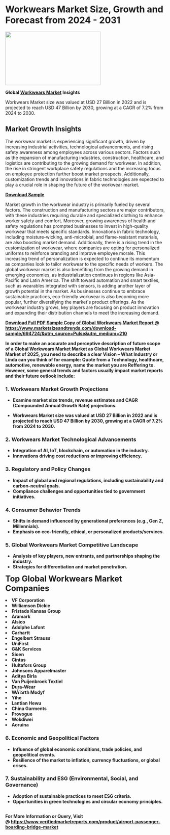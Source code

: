 <H1>Workwears Market Size, Growth and Forecast from 2024 - 2031</H1><img class="aligncenter size-medium wp-image-584254" src="https://thirdeyenews.in/wp-content/uploads/2024/09/Global-Market-Research-300x168.jpeg" alt="" width="300" height="168" /><p><strong>Global&nbsp;<a href="https://www.marketsizeandtrends.com/download-sample/694724/&amp;utm_source=Pulse&amp;utm_medium=210">Workwears Market</a> Insights</strong></p><p>Workwears Market size was valued at USD 27 Billion in 2022 and is projected to reach USD 47 Billion by 2030, growing at a CAGR of 7.2% from 2024 to 2030.</p><p><h2>Market Growth Insights</h2> <p>The workwear market is experiencing significant growth, driven by increasing industrial activities, technological advancements, and rising safety awareness among employees across various sectors. Factors such as the expansion of manufacturing industries, construction, healthcare, and logistics are contributing to the growing demand for workwear. In addition, the rise in stringent workplace safety regulations and the increasing focus on employee protection further boost market prospects. Additionally, customization trends and innovations in fabric technologies are expected to play a crucial role in shaping the future of the workwear market.</p> <p><strong><a href="#">Download Sample</a></strong></p> <p>Market growth in the workwear industry is primarily fueled by several factors. The construction and manufacturing sectors are major contributors, with these industries requiring durable and specialized clothing to enhance worker safety and comfort. Moreover, growing awareness of health and safety regulations has prompted businesses to invest in high-quality workwear that meets specific standards. Innovations in fabric technology, including moisture-wicking, anti-microbial, and flame-resistant materials, are also boosting market demand. Additionally, there is a rising trend in the customization of workwear, where companies are opting for personalized uniforms to reinforce branding and improve employee morale. This increasing trend of personalization is expected to continue its momentum as companies look to tailor workwear to the specific needs of workers. The global workwear market is also benefiting from the growing demand in emerging economies, as industrialization continues in regions like Asia-Pacific and Latin America. The shift toward automation and smart textiles, such as wearables integrated with sensors, is adding another layer of growth potential in the market. As businesses continue to embrace sustainable practices, eco-friendly workwear is also becoming more popular, further diversifying the market's product offerings. As the workwear industry grows, key players are focusing on product innovation and expanding their distribution channels to meet the increasing demand. <p><strong><a href="#"></p><p><span class=""><strong>Download Full PDF Sample Copy of Global Workwears Market Report</strong> @ <a href="https://www.marketsizeandtrends.com/download-sample/694724/&amp;utm_source=Pulse&amp;utm_medium=210" target="_blank">https://www.marketsizeandtrends.com/download-sample/694724/&amp;utm_source=Pulse&amp;utm_medium=210</a></span></p><p>In order to make an accurate and perceptive description of future scope of a Global&nbsp;Workwears Market Market as Global&nbsp;Workwears Market Market of 2025, you need to describe a clear Vision &ndash; What Industry or Linda can you think of for example: Quote from a Technology, healthcare, automotive, renewable energy, name the market you are Reffering to. However, some general trends and factors usually impact market reports and their future outlook include:</p><h3>1.&nbsp;<strong>Workwears Market Growth Projections</strong></h3><ul><li>Examine market size trends, revenue estimates and CAGR (Compounded Annual Growth Rate) projections.</li><li><p>Workwears Market size was valued at USD 27 Billion in 2022 and is projected to reach USD 47 Billion by 2030, growing at a CAGR of 7.2% from 2024 to 2030.</p></li></ul><h3>2.&nbsp;<strong>Workwears Market Technological Advancements</strong></h3><ul><li>Integration of AI, IoT, blockchain, or automation in the industry.</li><li>Innovations driving cost reductions or improving efficiency.</li></ul><h3>3.&nbsp;<strong>Regulatory and Policy Changes</strong></h3><ul><li>Impact of global and regional regulations, including sustainability and carbon-neutral goals.</li><li>Compliance challenges and opportunities tied to government initiatives.</li></ul><h3>4.&nbsp;<strong>Consumer Behavior Trends</strong></h3><ul><li>Shifts in demand influenced by generational preferences (e.g., Gen Z, Millennials).</li><li>Emphasis on eco-friendly, ethical, or personalized products/services.</li></ul><h3>5.&nbsp;<strong>Global Workwears Market Competitive Landscape</strong></h3><ul><li>Analysis of key players, new entrants, and partnerships shaping the industry.</li><li>Strategies for differentiation and market penetration.</li></ul><p data-pm-slice="1 1 []"><span style="color: inherit; font-family: inherit; font-size: 25px;">Top Global Workwears Market Companies</span></p><div class="" data-test-id=""><p><li>VF Corporation</li><li> Williamson Dickie</li><li> Fristads Kansas Group</li><li> Aramark</li><li> Alsico</li><li> Adolphe Lafont</li><li> Carhartt</li><li> Engelbert Strauss</li><li> UniFirst</li><li> G&K Services</li><li> Sioen</li><li> Cintas</li><li> Hultafors Group</li><li> Johnsons Apparelmaster</li><li> Aditya Birla</li><li> Van Puijenbroek Textiel</li><li> Dura-Wear</li><li> WÃ¼rth Modyf</li><li> Yihe</li><li> Lantian Hewu</li><li> China Garments</li><li> Provogue</li><li> Wokdiwei</li><li> Aoruina</li></p></div><h3>6.&nbsp;<strong>Economic and Geopolitical Factors</strong></h3><ul><li>Influence of global economic conditions, trade policies, and geopolitical events.</li><li>Resilience of the market to inflation, currency fluctuations, or global crises.</li></ul><h3>7.&nbsp;<strong>Sustainability and ESG (Environmental, Social, and Governance)</strong></h3><ul><li>Adoption of sustainable practices to meet ESG criteria.</li><li>Opportunities in green technologies and circular economy principles.</li></ul><h2><strong style="font-size: 14px;">For More Information or Query, Visit @&nbsp;</strong><a style="background-color: #ffffff; font-size: 14px;" href="https://www.marketsizeandtrends.com/report/workwears-market/" target="_blank">https://www.verifiedmarketreports.com/product/airport-passenger-boarding-bridge-market</a></h2>
